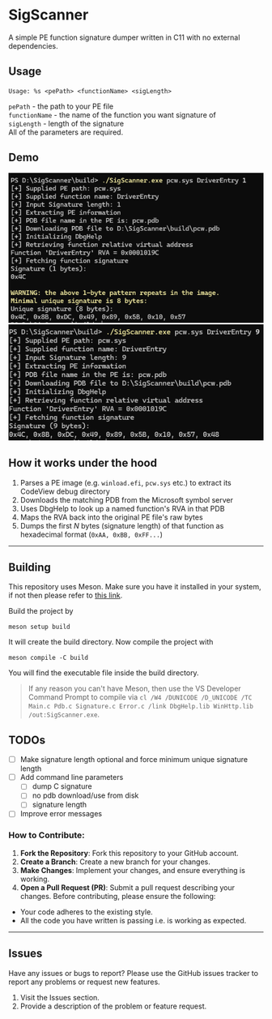 # SigScanner
A simple PE function signature dumper written in C11 with no external dependencies.

## Usage
```
Usage: %s <pePath> <functionName> <sigLength>
```
`pePath` - the path to your PE file <br>
`functionName` - the name of the function you want signature of <br>
`sigLength` - length of the signature <br>
All of the parameters are required.

## Demo
![](images/1.png) <br>
![](images/2.png)

## How it works under the hood
1. Parses a PE image (e.g. `winload.efi`, `pcw.sys` etc.) to extract its CodeView debug directory
2. Downloads the matching PDB from the Microsoft symbol server
3. Uses DbgHelp to look up a named function's RVA in that PDB  
4. Maps the RVA back into the original PE file's raw bytes  
5. Dumps the first _N_ bytes (signature length) of that function as hexadecimal format (`0xAA, 0xBB, 0xFF...`)

---

## Building
This repository uses Meson. Make sure you have it installed in your system, if not then please refer to [this link](https://mesonbuild.com/Getting-meson.html).

Build the project by
```
meson setup build
```
It will create the build directory. Now compile the project with
```
meson compile -C build
```
You will find the executable file inside the build directory.

> If any reason you can't have Meson, then use the VS Developer Command Prompt to compile via `cl /W4 /DUNICODE /D_UNICODE /TC Main.c Pdb.c Signature.c Error.c /link DbgHelp.lib WinHttp.lib /out:SigScanner.exe`.

## TODOs
- [ ] Make signature length optional and force minimum unique signature length
- [ ] Add command line parameters
  - [ ] dump C signature
  - [ ] no pdb download/use from disk
  - [ ] signature length
- [ ] Improve error messages

### How to Contribute:
1. **Fork the Repository**: Fork this repository to your GitHub account.
2. **Create a Branch**: Create a new branch for your changes.
3. **Make Changes**: Implement your changes, and ensure everything is working.
4. **Open a Pull Request (PR)**: Submit a pull request describing your changes.
Before contributing, please ensure the following:
* Your code adheres to the existing style.
* All the code you have written is passing i.e. is working as expected.
---

## Issues
Have any issues or bugs to report? Please use the GitHub issues tracker to report any problems or request new features. <br>
1. Visit the Issues section.
2. Provide a description of the problem or feature request.
